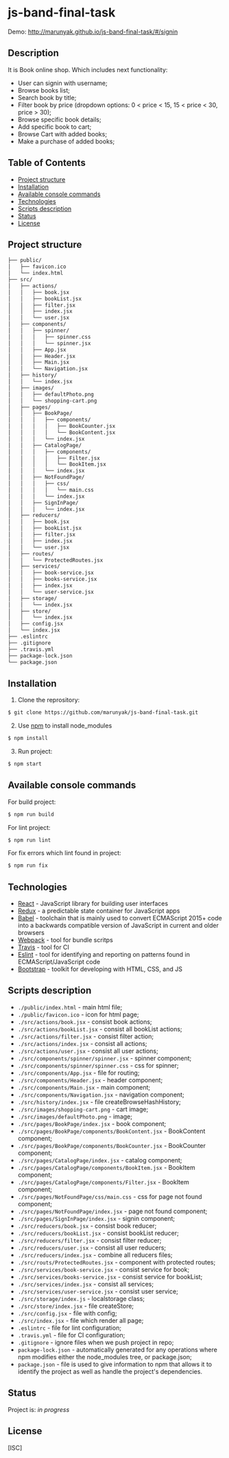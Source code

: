 # js-band-final-task

Demo: http://marunyak.github.io/js-band-final-task/#/signin

## Description

It is Book online shop. Which includes next functionality:
* User can signin with username;
* Browse books list;
* Search book by title;
* Filter book by price (dropdown options: 0 < price < 15, 15 < price < 30, price > 30);
* Browse specific book details;
* Add specific book to cart;
* Browse Cart with added books;
* Make a purchase of added books;

## Table of Contents
* [Project structure](#project-structure)
* [Installation](#installation)
* [Available console commands](#other-commands)
* [Technologies](#technologies)
* [Scripts description](#scripts-description)
* [Status](#status)
* [License](#license)

## Project structure
```sh
├── public/
│   ├── favicon.ico
│   └── index.html
├── src/
│   ├── actions/
│   │   ├── book.jsx
│   │   ├── bookList.jsx
│   │   ├── filter.jsx
│   │   ├── index.jsx
│   │   └── user.jsx
│   ├── components/
│   │   ├── spinner/
│   │   │   ├── spinner.css
│   │   │   └── spinner.jsx
│   │   ├── App.jsx
│   │   ├── Header.jsx
│   │   ├── Main.jsx
│   │   └── Navigation.jsx
│   ├── history/
│   │   └── index.jsx
│   ├── images/
│   │   ├── defaultPhoto.png
│   │   └── shopping-cart.png
│   ├── pages/
│   │   ├── BookPage/
│   │   │   ├── components/
│   │   │   │   ├── BookCounter.jsx
│   │   │   │   └── BookContent.jsx
│   │   │   └── index.jsx
│   │   ├── CatalogPage/
│   │   │   ├── components/
│   │   │   │   ├── Filter.jsx
│   │   │   │   └── BookItem.jsx
│   │   │   └── index.jsx
│   │   ├── NotFoundPage/
│   │   │   ├── css/
│   │   │   │   └── main.css
│   │   │   └── index.jsx
│   │   ├── SignInPage/
│   │   │   └── index.jsx
│   ├── reducers/
│   │   ├── book.jsx
│   │   ├── bookList.jsx
│   │   ├── filter.jsx
│   │   ├── index.jsx
│   │   └── user.jsx
│   ├── routes/
│   │   └── ProtectedRoutes.jsx
│   ├── services/
│   │   ├── book-service.jsx
│   │   ├── books-service.jsx
│   │   ├── index.jsx
│   │   └── user-service.jsx
│   ├── storage/
│   │   └── index.jsx
│   ├── store/
│   │   └── index.jsx
│   ├── config.jsx
│   └── index.jsx
├── .eslintrc
├── .gitignore
├── .travis.yml
├── package-lock.json
└── package.json
```
## Installation
1. Clone the reprository:
```sh
$ git clone https://github.com/marunyak/js-band-final-task.git
```
2. Use [npm](https://npmjs.org/) to install node_modules
```sh
$ npm install
```
3. Run project:
```sh
$ npm start
```

## Available console commands
For build project:
```sh
$ npm run build
```
For lint project:
```sh
$ npm run lint
```
For fix errors which lint found in project:
```sh
$ npm run fix
```

## Technologies
 - [React](https://reactjs.org/) - JavaScript library for building user interfaces
 - [Redux](https://redux.js.org/) - a predictable state container for JavaScript apps
 - [Babel](https://babeljs.io/) - toolchain that is mainly used to convert ECMAScript 2015+ code into a backwards compatible version of JavaScript in current and older browsers
 - [Webpack](https://webpack.js.org/) - tool for bundle scritps
 - [Travis](https://docs.travis-ci.com/user/customizing-the-build/) - tool for CI
 - [Eslint](https://eslint.org/) - tool for identifying and reporting on patterns found in ECMAScript/JavaScript code
 - [Bootstrap](https://bootstrap-4.ru/docs/4.3.1/getting-started/introduction/) - toolkit for developing with HTML, CSS, and JS

## Scripts description
* `./public/index.html` - main html file;
* `./public/favicon.ico` - icon for html page;
* `./src/actions/book.jsx` - consist book actions;
* `./src/actions/bookList.jsx` - consist all bookList actions;
* `./src/actions/filter.jsx` - consist filter action;
* `./src/actions/index.jsx` - consist all actions;
* `./src/actions/user.jsx` - consist all user actions;
* `./src/components/spinner/spinner.jsx` - spinner component;
* `./src/components/spinner/spinner.css` - css for spinner;
* `./src/components/App.jsx` - file for routing;
* `./src/components/Header.jsx` - header component;
* `./src/components/Main.jsx` - main component;
* `./src/components/Navigation.jsx` - navigation component;
* `./src/history/index.jsx` - file createBrowseHashHistory;
* `./src/images/shopping-cart.png` - cart image;
* `./src/images/defaultPhoto.png` - image;
* `./src/pages/BookPage/index.jsx` - book component;
* `./src/pages/BookPage/components/BookContent.jsx` - BookContent component;
* `./src/pages/BookPage/components/BookCounter.jsx` - BookCounter component;
* `./src/pages/CatalogPage/index.jsx` - catalog component;
* `./src/pages/CatalogPage/components/BookItem.jsx` - BookItem component;
* `./src/pages/CatalogPage/components/Filter.jsx` - BookItem component;
* `./src/pages/NotFoundPage/css/main.css` - css for page not found component;
* `./src/pages/NotFoundPage/index.jsx` - page not found component;
* `./src/pages/SignInPage/index.jsx` - signin component;
* `./src/reducers/book.jsx` - consist book reducer;
* `./src/reducers/bookList.jsx` - consist bookList reducer;
* `./src/reducers/filter.jsx` - consist filter reducer;
* `./src/reducers/user.jsx` - consist all user reducers;
* `./src/reducers/index.jsx` - combine all reducers files;
* `./src/routs/ProtectedRoutes.jsx` - component with protected routes;
* `./src/services/book-service.jsx` -  consist service for book;
* `./src/services/books-service.jsx` -  consist service for bookList;
* `./src/services/index.jsx` - consist all services;
* `./src/services/user-service.jsx` - consist user service;
* `./src/storage/index.js` - localstorage class;
* `./src/store/index.jsx` - file createStore;
* `./src/config.jsx` - file with config;
* `./src/index.jsx` - file which render all page;
* `.eslintrc` - file for lint configuration;
* `.travis.yml` - file for CI configuration;
* `.gitignore` - ignore files when we push project in repo;
* `package-lock.json` - automatically generated for any operations where npm modifies either the node_modules tree, or package.json;
* `package.json` - file is used to give information to npm that allows it to identify the project as well as handle the project's dependencies.

## Status
Project is: _in progress_

## License
[ISC]
